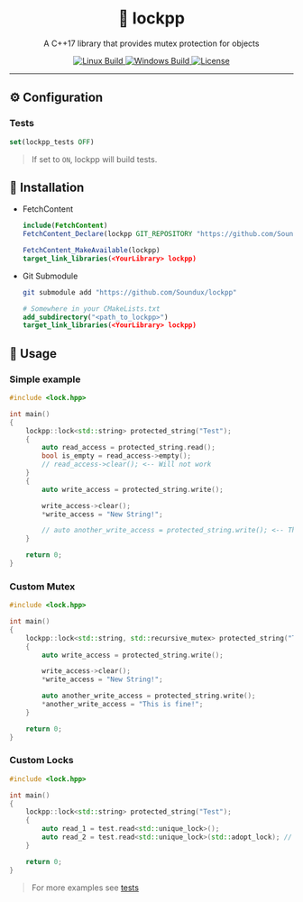 
<h1 align="center"> 🔐 lockpp </h1>
<p align="center">
A C++17 library that provides mutex protection for objects
</p>

<p align="center">
    <a href="https://github.com/Soundux/lockpp/actions">
        <img src="https://img.shields.io/github/workflow/status/Soundux/lockpp/Test%20on%20Linux?label=Linux%20Build&style=flat-square" alt="Linux Build" />
    </a>
    <a href="https://github.com/Soundux/lockpp/actions">
        <img src="https://img.shields.io/github/workflow/status/Soundux/lockpp/Test%20on%20Windows?label=Windows%20Build&style=flat-square" alt="Windows Build" />
    </a>
    <a href="https://github.com/Soundux/lockpp/blob/master/LICENSE">
        <img src="https://img.shields.io/github/license/Curve/imgui-cmake.svg?style=flat-square" alt="License" />
    </a>
</p>

---

## ⚙️ Configuration
### Tests
```cmake
set(lockpp_tests OFF)
```
> If set to `ON`, lockpp will build tests.


## 📎 Installation
- FetchContent
    ```cmake
    include(FetchContent)
    FetchContent_Declare(lockpp GIT_REPOSITORY "https://github.com/Soundux/lockpp")

    FetchContent_MakeAvailable(lockpp)
    target_link_libraries(<YourLibrary> lockpp)
    ```
- Git Submodule
    ```bash
    git submodule add "https://github.com/Soundux/lockpp"
    ```
    ```cmake
    # Somewhere in your CMakeLists.txt
    add_subdirectory("<path_to_lockpp>")
    target_link_libraries(<YourLibrary> lockpp)
    ```

## 📔 Usage

### Simple example
```cpp
#include <lock.hpp>

int main()
{
    lockpp::lock<std::string> protected_string("Test");
    {
        auto read_access = protected_string.read();
        bool is_empty = read_access->empty();
        // read_access->clear(); <-- Will not work
    }
    {
        auto write_access = protected_string.write();

        write_access->clear();
        *write_access = "New String!";

        // auto another_write_access = protected_string.write(); <-- This will lock.
    }

    return 0;
}
```

### Custom Mutex
```cpp
#include <lock.hpp>

int main()
{
    lockpp::lock<std::string, std::recursive_mutex> protected_string("Test");
    {
        auto write_access = protected_string.write();

        write_access->clear();
        *write_access = "New String!";

        auto another_write_access = protected_string.write();
        *another_write_access = "This is fine!";
    }

    return 0;
}
```

### Custom Locks
```cpp
#include <lock.hpp>

int main()
{
    lockpp::lock<std::string> protected_string("Test");
    {
        auto read_1 = test.read<std::unique_lock>();
        auto read_2 = test.read<std::unique_lock>(std::adopt_lock); // <-- Also accepts custom arguments for lock
    }

    return 0;
}
```

> For more examples see [tests](tests/)